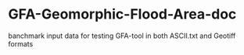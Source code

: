 # GFA-Geomorphic-Flood-Area-doc
banchmark input data for testing GFA-tool in both ASCII.txt and Geotiff formats
